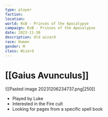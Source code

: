 ```yaml
---
type: player
faction: 
location: 
world: RxB - Princes of the Apocalypse
campaign: RxB - Princes of the Apocalypse
date: 2023-11-30
description: Old wizard
race: Human
gender: M
class: Wizard
---
```

# [[Gaius Avunculus]]

![[Pasted image 20231206234737.png|250]]
- Played by Luke
- Interested in the Fire cult
- Looking for pages from a specific spell book